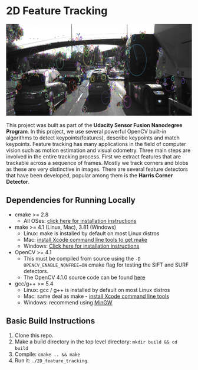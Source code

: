 # 2D Feature Tracking

<img src="images/keypoints.png" width="820" height="248" />

This project was built as part of the **Udacity Sensor Fusion Nanodegree Program**. In this project, we use several powerful OpenCV built-in algorithms to detect keypoints(features), describe keypoints and match keypoints. Feature tracking has many applications in the field of computer vision such as motion estimation and visual odometry. Three main steps are involved in the entire tracking process. First we extract features that are trackable across a sequence of frames. Mostly we track corners and blobs as these are very distinctive in images. There are several feature detectors that have been developed, popular among them is the **Harris Corner Detector**.

## Dependencies for Running Locally
* cmake >= 2.8
  * All OSes: [click here for installation instructions](https://cmake.org/install/)
* make >= 4.1 (Linux, Mac), 3.81 (Windows)
  * Linux: make is installed by default on most Linux distros
  * Mac: [install Xcode command line tools to get make](https://developer.apple.com/xcode/features/)
  * Windows: [Click here for installation instructions](http://gnuwin32.sourceforge.net/packages/make.htm)
* OpenCV >= 4.1
  * This must be compiled from source using the `-D OPENCV_ENABLE_NONFREE=ON` cmake flag for testing the SIFT and SURF detectors.
  * The OpenCV 4.1.0 source code can be found [here](https://github.com/opencv/opencv/tree/4.1.0)
* gcc/g++ >= 5.4
  * Linux: gcc / g++ is installed by default on most Linux distros
  * Mac: same deal as make - [install Xcode command line tools](https://developer.apple.com/xcode/features/)
  * Windows: recommend using [MinGW](http://www.mingw.org/)

## Basic Build Instructions

1. Clone this repo.
2. Make a build directory in the top level directory: `mkdir build && cd build`
3. Compile: `cmake .. && make`
4. Run it: `./2D_feature_tracking`.
